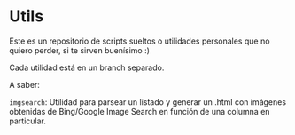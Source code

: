 Utils
=====

Este es un repositorio de scripts sueltos o utilidades personales que no quiero perder, si te sirven buenísimo :)

Cada utilidad está en un branch separado.

A saber:

``imgsearch``: Utilidad para parsear un listado y generar un .html con imágenes obtenidas de Bing/Google Image Search en función de una columna en particular.
